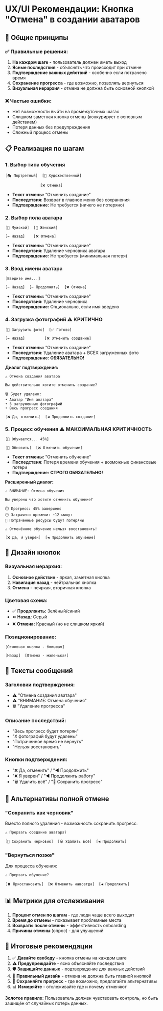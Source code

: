 # UX/UI Рекомендации: Кнопка "Отмена" в создании аватаров

## 🎯 Общие принципы

### ✅ **Правильные решения:**

1. **На каждом шаге** - пользователь должен иметь выход
2. **Ясные последствия** - объяснять что происходит при отмене  
3. **Подтверждение важных действий** - особенно если потрачено время
4. **Сохранение прогресса** - где возможно, позволять вернуться
5. **Визуальная иерархия** - отмена не должна быть основной кнопкой

### ❌ **Частые ошибки:**

- Нет возможности выйти на промежуточных шагах
- Слишком заметная кнопка отмены (конкурирует с основным действием)
- Потеря данных без предупреждения
- Сложный процесс отмены

## 📋 Реализация по шагам

### 1. **Выбор типа обучения**
```
[🎭 Портретный]  [🎨 Художественный]
                    
                [❌ Отмена]
```
- **Текст отмены:** "Отменить создание"
- **Последствия:** Возврат в главное меню без сохранения
- **Подтверждение:** Не требуется (ничего не потеряно)

### 2. **Выбор пола аватара**
```
[👨 Мужской]  [👩 Женский]

[⬅️ Назад]    [❌ Отмена]
```
- **Текст отмены:** "Отменить создание"
- **Последствия:** Удаление черновика аватара
- **Подтверждение:** Не требуется (минимальная потеря)

### 3. **Ввод имени аватара**
```
[Введите имя...]

[⬅️ Назад]  [➡️ Продолжить]  [❌ Отмена]
```
- **Текст отмены:** "Отменить создание"
- **Последствия:** Удаление черновика
- **Подтверждение:** Опционально, если имя введено

### 4. **Загрузка фотографий** ⚠️ КРИТИЧНО
```
[📸 Загрузить фото]  [✅ Готово]

[⬅️ Назад]         [❌ Отменить создание]
```
- **Текст отмены:** "Отменить создание"
- **Последствия:** Удаление аватара + ВСЕХ загруженных фото
- **Подтверждение:** **ОБЯЗАТЕЛЬНО!** 

**Диалог подтверждения:**
```
⚠️ Отмена создания аватара

Вы действительно хотите отменить создание?

🗑️ Будет удалено:
• Аватар "Имя аватара"  
• 5 загруженных фотографий
• Весь прогресс создания

[❌ Да, отменить]  [◀️ Продолжить создание]
```

### 5. **Процесс обучения** ⚠️ МАКСИМАЛЬНАЯ КРИТИЧНОСТЬ
```
[🔄 Обучается... 45%]

[🔄 Обновить]  [❌ Отменить обучение]
```
- **Текст отмены:** "Отменить обучение"  
- **Последствия:** Потеря времени обучения + возможные финансовые потери
- **Подтверждение:** **СТРОГО ОБЯЗАТЕЛЬНО!**

**Расширенный диалог:**
```
⚠️ ВНИМАНИЕ: Отмена обучения

Вы уверены что хотите отменить обучение?

⏱️ Прогресс: 45% завершено
🕐 Затрачено времени: ~12 минут  
💸 Потраченные ресурсы будут потеряны

⚠️ Отменённое обучение нельзя восстановить!

[❌ Да, я уверен]  [◀️ Продолжить обучение]
```

## 🎨 Дизайн кнопок

### **Визуальная иерархия:**

1. **Основное действие** - яркая, заметная кнопка
2. **Навигация назад** - нейтральная кнопка  
3. **Отмена** - неяркая, вторичная кнопка

### **Цветовая схема:**
- ✅ **Продолжить:** Зелёный/синий
- ⬅️ **Назад:** Серый  
- ❌ **Отмена:** Красный (но не слишком яркий)

### **Позиционирование:**
```
[Основная кнопка - большая]

[Назад]  [Отмена - маленькая]
```

## 💬 Тексты сообщений

### **Заголовки подтверждения:**
- ⚠️ "Отмена создания аватара"
- ⚠️ "ВНИМАНИЕ: Отмена обучения"
- 🗑️ "Удаление прогресса"

### **Описание последствий:**
- "Весь прогресс будет потерян"
- "X фотографий будут удалены"  
- "Потраченное время не вернуть"
- "Нельзя восстановить"

### **Кнопки подтверждения:**
- "❌ Да, отменить" / "◀️ Продолжить"
- "❌ Я уверен" / "◀️ Продолжить работу"
- "🗑️ Удалить всё" / "💾 Сохранить прогресс"

## 🔄 Альтернативы полной отмене

### **"Сохранить как черновик"**
Вместо полного удаления - возможность сохранить прогресс:
```
⚠️ Прервать создание аватара?

[💾 Сохранить черновик]  [🗑️ Удалить всё]  [◀️ Продолжить]
```

### **"Вернуться позже"**
Для процесса обучения:
```
⚠️ Прервать обучение?

[⏸️ Приостановить]  [❌ Отменить навсегда]  [◀️ Продолжить]
```

## 📊 Метрики для отслеживания

1. **Процент отмен по шагам** - где люди чаще всего выходят
2. **Время до отмены** - показывает проблемные места
3. **Возвраты после отмены** - эффективность onboarding
4. **Причины отмены** (опрос) - для улучшений

## 🎯 Итоговые рекомендации

1. ✅ **Давайте свободу** - кнопка отмены на каждом шаге
2. ⚠️ **Предупреждайте** - ясно объясняйте последствия  
3. 🛡️ **Защищайте данные** - подтверждение для важных действий
4. 🎨 **Правильный дизайн** - отмена не должна быть главной кнопкой
5. 💾 **Сохраняйте прогресс** - где возможно, предлагайте альтернативы
6. 📊 **Измеряйте** - отслеживайте где и почему отменяют

**Золотое правило:** Пользователь должен чувствовать контроль, но быть защищён от случайных потерь данных. 